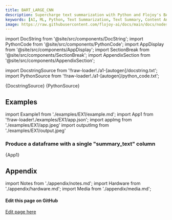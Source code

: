 ```yaml
---
title: BART_LARGE_CNN
description: Supercharge text summarization with Python and Flojoy's BART_LARGE_CNN node that takes an input dataframe with multiple rows and a single column, and produces a dataframe with a single "summary_text" column.
keywords: [AI, ML, Python, Text Summarization, Text Summary, Content Analysis]
image: https://raw.githubusercontent.com/flojoy-ai/docs/main/docs/nodes/AI_ML/TEXT_SUMMARIZATION/BART_LARGE_CNN/examples/EX1/output.jpeg
---
```


[//]: # (Custom component imports)

import DocString from '@site/src/components/DocString';
import PythonCode from '@site/src/components/PythonCode';
import AppDisplay from '@site/src/components/AppDisplay';
import SectionBreak from '@site/src/components/SectionBreak';
import AppendixSection from '@site/src/components/AppendixSection';

[//]: # (Docstring)

import DocstringSource from '!!raw-loader!./a1-[autogen]/docstring.txt';
import PythonSource from '!!raw-loader!./a1-[autogen]/python_code.txt';

<DocString>{DocstringSource}</DocString>
<PythonCode GLink='AI_ML/TEXT_SUMMARIZATION/BART_LARGE_CNN/BART_LARGE_CNN.py'>{PythonSource}</PythonCode>

<SectionBreak />

[//]: # (Examples)

## Examples

import Example1 from './examples/EX1/example.md';
import App1 from '!!raw-loader!./examples/EX1/app.json';
import appImg from './examples/EX1/app.jpeg'
import outputImg from './examples/EX1/output.jpeg'

### Produce a dataframe with a single "summary_text" column

<AppDisplay 
    nodeLabel='BART_LARGE_CNN'
    appImg={appImg}
    outputImg={outputImg}
    >
    {App1}
</AppDisplay>

<Example1 />

<SectionBreak />

[//]: # (Appendix)

## Appendix

import Notes from './appendix/notes.md';
import Hardware from './appendix/hardware.md';
import Media from './appendix/media.md';

<AppendixSection index={0} folderPath='nodes/AI_ML/TEXT_SUMMARIZATION/BART_LARGE_CNN/appendix/'><Notes /></AppendixSection>
<AppendixSection index={1} folderPath='nodes/AI_ML/TEXT_SUMMARIZATION/BART_LARGE_CNN/appendix/'><Hardware /></AppendixSection>
<AppendixSection index={2} folderPath='nodes/AI_ML/TEXT_SUMMARIZATION/BART_LARGE_CNN/appendix/'><Media /></AppendixSection>

<SectionBreak />

[//]: # (Edit page on GitHub)

#### Edit this page on GitHub

[Edit page here](https://github.com/flojoy-ai/docs/tree/main/docs/nodes/AI_ML/TEXT_SUMMARIZATION/BART_LARGE_CNN)
